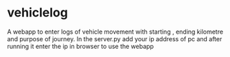 # vehiclelog
A webapp  to enter logs of vehicle movement with starting , ending kilometre and purpose of journey. 
In the server.py add your ip address of pc and after running it enter the ip in browser to use the webapp
